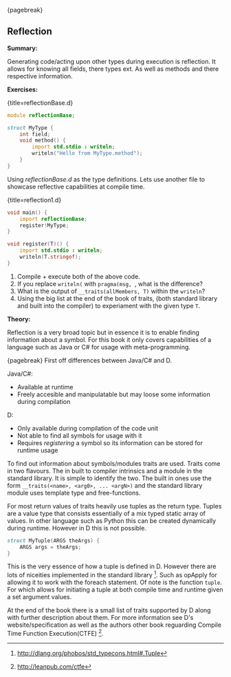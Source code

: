 {pagebreak}

## Reflection
**Summary:**

Generating code/acting upon other types during execution is reflection. It allows for knowing all fields, there types ext. As well as methods and there respective information.

**Exercises:**

{title=reflectionBase.d}
```D
module reflectionBase;

struct MyType {
	int field;
	void method() {
		import std.stdio : writeln;
		writeln("Hello from MyType.method");
	}
}
```
Using *reflectionBase.d* as the type definitions. Lets use another file to showcase reflective capabilities at compile time.

{title=reflection1.d}
```D
void main() {
	import reflectionBase;
	register!MyType;
}

void register(T)() {
	import std.stdio : writeln;
	writeln(T.stringof);
}
```

1. Compile + execute both of the above code.
2. If you replace ``writeln(`` with ``pragma(msg, ``, what is the difference?
3. What is the output of ``__traits(allMembers, T)`` within the ``writeln``?
4. Using the big list at the end of the book of traits, (both standard library and built into the compiler) to experiament with the given type ``T``.

**Theory:**

Reflection is a very broad topic but in essence it is to enable finding information about a symbol. For this book it only covers capabilities of a language such as Java or C# for usage with meta-programming.

{pagebreak}
First off differences between Java/C# and D.

Java/C#:

* Available at runtime
* Freely accesible and manipulatable but may loose some information during compilation

D:

* Only available during compilation of the code unit
* Not able to find all symbols for usage with it
* Requires *registering* a symbol so its information can be stored for runtime usage

To find out information about symbols/modules traits are used. Traits come in two flavours. The in built to compiler intrinsics and a module in the standard library. It is simple to identify the two. The built in ones use the form ``__traits(<name>, <arg0>, ... <argN>)`` and the standard library module uses template type and free-functions.

For most return values of traits heavily use tuples as the return type. Tuples are a value type that consists essentially of a mix typed static array of values. In other language such as Python this can be created dynamically during runtime. However in D this is not possible.

```D
struct MyTuple(ARGS theArgs) {
	ARGS args = theArgs;
}
```
This is the very essence of how a tuple is defined in D. However there are lots of niceities implemented in the standard library [^TypeTupleStd]. Such as opApply for allowing it to work with the foreach statement. Of note is the function ``tuple``. For which allows for initiating a tuple at both compile time and runtime given a set argument values.

At the end of the book there is a small list of traits supported by D along with further description about them. For more information see D's website/specification as well as the authors other book reguarding Compile Time Function Execution(CTFE) [^CTFEBook].

[^CTFEBook]: http://leanpub.com/ctfe
[^TypeTupleStd]: http://dlang.org/phobos/std_typecons.html#.Tuple